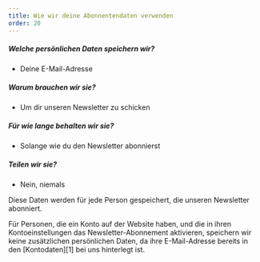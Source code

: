 ```yaml
---
title: Wie wir deine Abonnentendaten verwenden
order: 20
---
```


##### Welche persönlichen Daten speichern wir?

- Deine E-Mail-Adresse

##### Warum brauchen wir sie?

- Um dir unseren Newsletter zu schicken

##### Für wie lange behalten wir sie?

- Solange wie du den Newsletter abonnierst

##### Teilen wir sie?

- Nein, niemals

<Note> 

Diese Daten werden für jede Person gespeichert, die unseren Newsletter abonniert.

Für Personen, die ein Konto auf der Website haben, und die in ihren Kontoeinstellungen das Newsletter-Abonnement aktivieren, speichern wir keine zusätzlichen persönlichen Daten, da ihre E-Mail-Adresse bereits in den \[Kontodaten]\[1] bei uns hinterlegt ist.

</Note>
